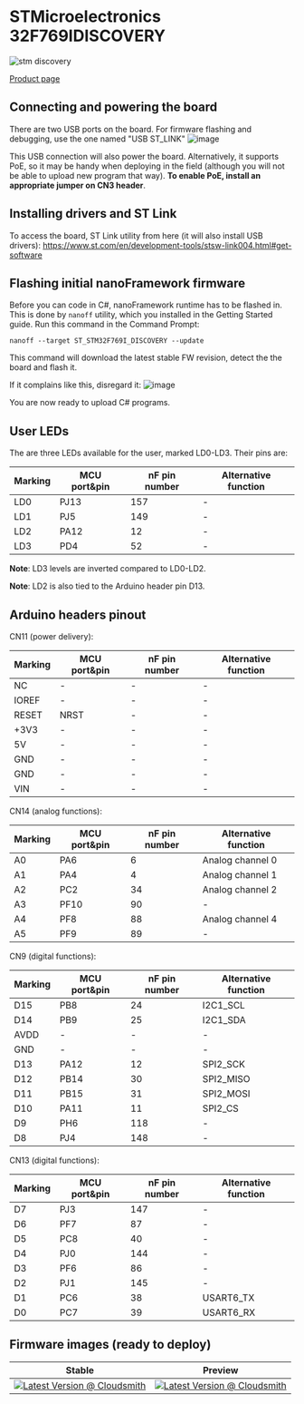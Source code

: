 # STMicroelectronics 32F769IDISCOVERY

![stm discovery](../../images/reference-targets/stm32f769i-disco.jpg)

[Product page](http://www.st.com/en/evaluation-tools/32f769idiscovery.html)

## Connecting and powering the board

There are two USB ports on the board. For firmware flashing and debugging, use the one named "USB ST_LINK"
![image](https://user-images.githubusercontent.com/71982803/132203876-38002367-37d2-49e0-b6c4-d417352cd6a6.png)

This USB connection will also power the board. Alternatively, it supports PoE, so it may be handy when deploying in the field (although you will not be able to upload new program that way). **To enable PoE, install an appropriate jumper on CN3 header**.

## Installing drivers and ST Link

To access the board, ST Link utility from here (it will also install USB drivers):
https://www.st.com/en/development-tools/stsw-link004.html#get-software

## Flashing initial nanoFramework firmware

Before you can code in C#, nanoFramework runtime has to be flashed in. This is done by `nanoff` utility, which you installed in the Getting Started guide. Run this command in the Command Prompt:

`nanoff --target ST_STM32F769I_DISCOVERY --update`

This command will download the latest stable FW revision, detect the the board and flash it.

If it complains like this, disregard it:
![image](https://user-images.githubusercontent.com/71982803/132205447-64ad0120-7477-4a49-8a03-feefce789a57.png)

You are now ready to upload C# programs.

## User LEDs

The are three LEDs available for the user, marked LD0-LD3. Their pins are:

|Marking|MCU port&pin|nF pin number|Alternative function|
|---|---|---|---|
|LD0|PJ13|157|-|
|LD1|PJ5|149|-|
|LD2|PA12|12|-|
|LD3|PD4|52|-|

**Note**: LD3 levels are inverted compared to LD0-LD2.

**Note**: LD2 is also tied to the Arduino header pin D13.

## Arduino headers pinout

CN11 (power delivery):

|Marking|MCU port&pin|nF pin number|Alternative function|
|---|---|---|---|
|NC|-|-|-|
|IOREF|-|-|-|
|RESET|NRST|-|-|
|+3V3|-|-|-|
|5V|-|-|-|
|GND|-|-|-|
|GND|-|-|-|
|VIN|-|-|-|

CN14 (analog functions):

|Marking|MCU port&pin|nF pin number|Alternative function|
|---|---|---|---|
|A0|PA6|6|Analog channel 0|
|A1|PA4|4|Analog channel 1|
|A2|PC2|34|Analog channel 2|
|A3|PF10|90|-|
|A4|PF8|88|Analog channel 4|
|A5|PF9|89|-|

CN9 (digital functions):

|Marking|MCU port&pin|nF pin number|Alternative function|
|---|---|---|---|
|D15|PB8|24|I2C1_SCL|
|D14|PB9|25|I2C1_SDA|
|AVDD|-|-|-|
|GND|-|-|-|
|D13|PA12|12|SPI2_SCK|
|D12|PB14|30|SPI2_MISO|
|D11|PB15|31|SPI2_MOSI|
|D10|PA11|11|SPI2_CS|
|D9|PH6|118|-|
|D8|PJ4|148|-|

CN13 (digital functions):

|Marking|MCU port&pin|nF pin number|Alternative function|
|---|---|---|---|
|D7|PJ3|147|-|
|D6|PF7|87|-|
|D5|PC8|40|-|
|D4|PJ0|144|-|
|D3|PF6|86|-|
|D2|PJ1|145|-|
|D1|PC6|38|USART6_TX|
|D0|PC7|39|USART6_RX|

## Firmware images (ready to deploy)

| Stable | Preview |
|---|---|
| [![Latest Version @ Cloudsmith](https://api-prd.cloudsmith.io/v1/badges/version/net-nanoframework/nanoframework-images/raw/ST_STM32F769I_DISCOVERY/latest/x/?render=true)](https://cloudsmith.io/~net-nanoframework/repos/nanoframework-images/packages/detail/raw/ST_STM32F769I_DISCOVERY/latest/) | [![Latest Version @ Cloudsmith](https://api-prd.cloudsmith.io/v1/badges/version/net-nanoframework/nanoframework-images-dev/raw/ST_STM32F769I_DISCOVERY/latest/x/?render=true)](https://cloudsmith.io/~net-nanoframework/repos/nanoframework-images-dev/packages/detail/raw/ST_STM32F769I_DISCOVERY/latest/) |
